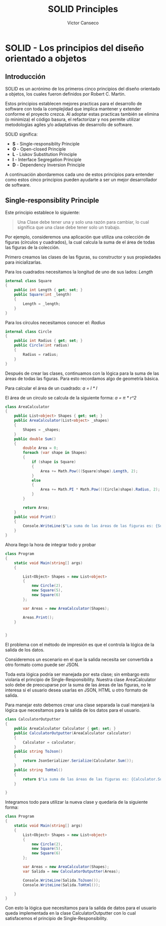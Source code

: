 ﻿---
title: SOLID Principles
author: Victor Canseco
layout: post
---
# SOLID  -  Los principios del diseño orientado a objetos

## Introducción 

SOLID es un acrónimo de los primeros cinco principios del diseño orientado a objetos, los cuales fueron definidos por Robert C. Martin.

Estos principios establecen mejores practicas para el desarrollo de software con toda la complejidad que implica mantener y extender conforme el proyecto crezca. Al adoptar estas practicas también se elimina (o minimiza) el código basura, el refactorizar y nos permite utilizar metodologías agiles y/o adaptativas de desarrollo de software.

SOLID significa:

* **S** - Single-responsiblity Principle
* **O** - Open-closed Principle
* **L** - Liskov Substitution Principle
* **I** - Interface Segregation Principle
* **D** - Dependency Inversion Principle

A continuación abordaremos cada uno de estos principios para entender como estos cinco principios pueden ayudarte a ser un mejor desarrollador de software.

## Single-responsiblity Principle

Este principio establece lo siguiente:

> Una Clase debe tener una y solo una razón para cambiar, lo cual significa que una clase debe tener solo un trabajo.

Por ejemplo, consideremos una aplicación que utiliza una colección de figuras (círculos y cuadrados), la cual calcula la suma de el área de todas las figuras de la colección.

Primero creamos las clases de las figuras, su constructor y sus propiedades para inicializarlas.

Para los cuadrados necesitamos la longitud de uno de sus lados: _Length_

``` cs
internal class Square
{
    public int Length { get; set; }
    public Square(int _length)
    {
    	Length = _length;
    }
}
```

Para los círculos necesitamos conocer el: _Radius_

``` csharp
internal class Circle
{
    public int Radius { get; set; }
    public Circle(int radius)
    {
    	Radius = radius;
    }
}
```

Después de crear las clases, continuamos con la lógica para la suma de las áreas de todas las figuras. Para esto recordamos algo de geometría básica.

Para calcular el área de un cuadrado: _a = l * l_

El área de un circulo se calcula de la siguiente forma: _a = π * r^2_

``` csharp
class AreaCalculator
{
    public List<object> Shapes { get; set; }
    public AreaCalculator(List<object> _shapes)
    {
        Shapes = _shapes;
    }
    public double Sum()
    {
        double Area = 0;
        foreach (var shape in Shapes)
        {
            if (shape is Square)
            {
                Area += Math.Pow(((Square)shape).Length, 2);
            }
            else
            {
                Area += Math.PI * Math.Pow(((Circle)shape).Radius, 2);
            }
        }

        return Area;
    }
    public void Print() 
    {
        Console.WriteLine($"La suma de las áreas de las figuras es: {Sum()}");
    }
}
```

Ahora llego la hora de integrar todo y probar

``` csharp
class Program
{
    static void Main(string[] args)
    {

        List<Object> Shapes = new List<object>
        {
            new Circle(2),
            new Square(5),
            new Square(6)
        };

        var Areas = new AreaCalculator(Shapes);

        Areas.Print();
    }


}
```



El problema con el método de impresión es que el controla la lógica de la salida de los datos. 

Consideremos un escenario en el que la salida necesita ser convertida a otro formato como puede ser JSON.

Toda esta lógica podría ser manejada por esta clase; sin embargo esto violaría el principio de Single-Responsibility. Nuestra clase AreaCalculator solo debe de preocuparse por la suma de las áreas de las figuras, no le interesa si el usuario desea usarlas en JSON, HTML u otro formato de salida.

Para manejar esto debemos crear una clase separada la cual manejará la lógica que necesitamos para la salida de los datos para el usuario.

```  cs	
class CalculatorOutputter
{
    public AreaCalculator Calculator { get; set; }
    public CalculatorOutputter(AreaCalculator calculator)
    {
        Calculator = calculator;
    }
    public string ToJson()
    {
        return JsonSerializer.Serialize(Calculator.Sum());
    }
    public string ToHtml()
    {
        return $"La suma de las áreas de las figuras es: {Calculator.Sum()}";
    }

}
```

Integramos todo para utilizar la nueva clase y quedaría de la siguiente forma:

``` csharp
class Program
{
    static void Main(string[] args)
    {
        List<Object> Shapes = new List<object>
        {
            new Circle(2),
            new Square(5),
            new Square(6)
        };

        var Areas = new AreaCalculator(Shapes);
        var Salida = new CalculatorOutputter(Areas);

        Console.WriteLine(Salida.ToJson());
        Console.WriteLine(Salida.ToHtml());

    }
}
```

Con esto la lógica que necesitamos para la salida de datos para el usuario queda implementada en la clase CalculatorOutputter con lo cual satisfacemos el principio de Single-Responsibility.

